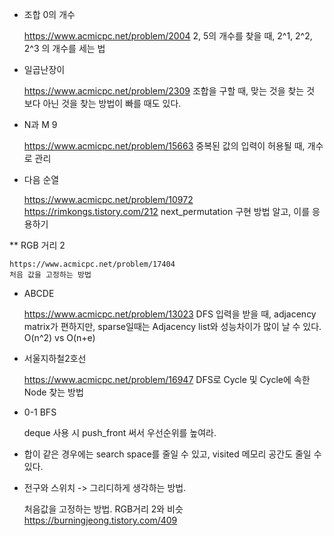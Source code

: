 * 조합 0의 개수

    https://www.acmicpc.net/problem/2004
    2, 5의 개수를 찾을 때, 2^1, 2^2, 2^3 의 개수를 세는 법

* 일곱난장이
    
    https://www.acmicpc.net/problem/2309
    조합을 구할 때, 맞는 것을 찾는 것 보다 아닌 것을 찾는 방법이 빠를 때도 있다.

* N과 M 9

    https://www.acmicpc.net/problem/15663
    중복된 값의 입력이 허용될 때, 개수로 관리

* 다음 순열

    https://www.acmicpc.net/problem/10972
    https://rimkongs.tistory.com/212
    next_permutation 구현 방법 알고, 이를 응용하기

** RGB 거리 2

    https://www.acmicpc.net/problem/17404
    처음 값을 고정하는 방법

* ABCDE
    
    https://www.acmicpc.net/problem/13023
    DFS 입력을 받을 때, adjacency matrix가 편하지만, sparse일때는 Adjacency list와 성능차이가 많이 날 수 있다.
    O(n^2) vs O(n+e)

* 서울지하철2호선
    
    https://www.acmicpc.net/problem/16947
    DFS로 Cycle 및 Cycle에 속한 Node 찾는 방법


* 0-1 BFS

    deque 사용 시 push_front 써서 우선순위를 높여라.

* 합이 같은 경우에는 search space를 줄일 수 있고, visited 메모리 공간도 줄일 수 있다.


* 전구와 스위치 -> 그리디하게 생각하는 방법.
    
    처음값을 고정하는 방법. RGB거리 2와 비슷
    https://burningjeong.tistory.com/409
